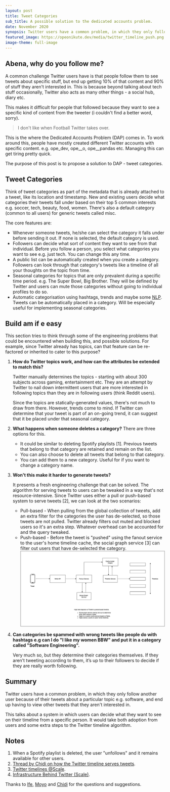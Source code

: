 ```yaml
---
layout: post
title: Tweet Categories
sub_title: A possible solution to the dedicated accounts problem.
date: November 2020
synopsis: Twitter users have a common problem, in which they only follow another user because of their tweets about a particular topic, and end up having to view other tweets that they aren't interested in.
featured_image: https://opeonikute.dev/media/twitter_timeline_push.png
image-theme: full-image
---
```


## Abena, why do you follow me?

A common challenge Twitter users have is that people follow them to see tweets about specific stuff, but end up getting 10% of that content and 90% of stuff they aren't interested in. This is because beyond talking about tech stuff occasionally, Twitter also acts as many other things - a social hub, diary etc. 

This makes it difficult for people that followed because they want to see a specific kind of content from the tweeter (i couldn't find a better word, sorry). 

> I don't like when Football Twitter takes over.

This is the where the Dedicated Accounts Problem (DAP) comes in. To work around this, people have mostly created different Twitter accounts with specific content. e.g. ope_dev, ope__o, ope__pandas etc. Managing this can get tiring pretty quick.

The purpose of this post is to propose a solution to DAP - tweet categories.

## Tweet Categories

Think of tweet categories as part of the metadata that is already attached to a tweet, like its location and timestamp. New and existing users decide what categories their tweets fall under based on their top 5 common interests e.g. soccer, tech, beauty, food, women. There's also a default category (common to all users) for generic tweets called misc.

The core features are:

- Whenever someone tweets, he/she can select the category it falls under before sending it out. If none is selected, the default category is used.
- Followers can decide what sort of content they want to see from that individual. Before you follow a person, you select what categories you want to see e.g. just tech. You can change this any time.
- A public list can be automatically created when you create a category. Followers can look through that category's tweets like a timeline of all your thoughts on the topic from time.
- Seasonal categories for topics that are only prevalent during a specific time period. e.g. The Super Bowl, Big Brother. They will be defined by Twitter and users can mute those categories without going to individual profiles to do so.
- Automatic categorisation using hashtags, trends and maybe some [NLP](https://en.wikipedia.org/wiki/Natural_language_processing). Tweets can be automatically placed in a category. Will be especially useful for implementing seasonal categories.

## Build am if e easy

This section tries to think through some of the engineering problems that could be encountered when building this, and possible solutions. For example, since Twitter already has topics, can that feature can be re-factored or inherited to cater to this purpose?

1. **How do Twitter topics work, and how can the attributes be extended to match this?**

    Twitter manually determines the topics - starting with about 300 subjects across gaming, entertainment etc. They are an attempt by Twitter to nail down intermittent users that are more interested in following topics than they are in following users (think Reddit users).

    Since the topics are statically-generated values, there's not much to draw from there. However, trends come to mind. If Twitter can determine that your tweet is part of an on-going trend, it can suggest that it be placed under that seasonal category.

2. **What happens when someone deletes a category?**
There are three options for this.
    - It could be similar to deleting Spotify playlists [1]. Previous tweets that belong to that category are retained and remain on the list.
    - You can also choose to delete all tweets that belong to that category.
    - You can add them to a new category. Useful for if you want to change a category name.
3. **Won't this make it harder to generate tweets?**

    It presents a fresh engineering challenge that can be solved. The algorithm for serving tweets to users can be tweaked in a way that's not resource-intensive. Since Twitter uses either a pull or push-based system to serve tweets [2], we can look at the two scenarios:

    - Pull-based - When pulling from the global collection of tweets, add an extra filter for the categories the user has de-selected, so those tweets are not pulled. Twitter already filters out muted and blocked users so it's an extra step. Whatever overhead can be accounted for and the query tweaked.
    - Push-based - Before the tweet is "pushed" using the fanout service to the user's home timeline cache, the social graph service [3] can filter out users that have de-selected the category.
        ![Twitter timeline push](/media/twitter_timeline_push.png)

4. **Can categories be spammed with wrong tweets like people do with hashtags e.g can I do "I like my women BBW" and put it in a category called "Software Engineering".**

    Very much so, but they determine their categories themselves. If they aren’t tweeting according to them, it’s up to their followers to decide if they are really worth following.

## Summary

Twitter users have a common problem, in which they only follow another user because of their tweets about a particular topic e.g. software, and end up having to view other tweets that they aren't interested in.

This talks about a system in which users can decide what they want to see on their timeline from a specific person. It would take both adoption from users and some extra steps to the Twitter timeline algorithm.

## Notes

1. When a Spotify playlist is deleted, the user "unfollows" and it remains available for other users.
2. [Thread by Chidi on how the Twitter timeline serves tweets](https://twitter.com/ChidiWilliams__/status/1332675824131190785).
3. [Twitter timelines @Scale](https://youtu.be/1LcyCbly73U?t=212).
4. [Infrastructure Behind Twitter (Scale)](https://blog.twitter.com/engineering/en_us/topics/infrastructure/2017/the-infrastructure-behind-twitter-scale.html).

Thanks to [Ife](https://twitter.com/IfeSobog), [Moyo](https://twitter.com/olujedai) and [Chidi](https://twitter.com/ChidiWilliams__) for the questions and suggestions.